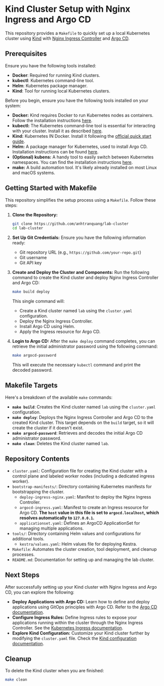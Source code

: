 # Kind Cluster Setup with Nginx Ingress and Argo CD

This repository provides a `Makefile` to quickly set up a local Kubernetes cluster using [Kind](https://kind.sigs.k8s.io/docs/user/quick-start/) with [Nginx Ingress Controller](https://kubernetes.github.io/ingress-nginx/) and [Argo CD](https://argo-cd.readthedocs.io/).

## Prerequisites

Ensure you have the following tools installed:

- **Docker**: Required for running Kind clusters.
- **kubectl**: Kubernetes command-line tool.
- **Helm**: Kubernetes package manager.
- **Kind**: Tool for running local Kubernetes clusters.

Before you begin, ensure you have the following tools installed on your system:

* **Docker:** Kind requires Docker to run Kubernetes nodes as containers. Follow the installation instructions [here](https://docs.docker.com/get-docker/).
* **kubectl:** The Kubernetes command-line tool is essential for interacting with your cluster. Install it as described [here](https://kubernetes.io/docs/tasks/tools/install-kubectl/).
* **Kind:** Kubernetes IN Docker. Install it following the [official quick start guide](https://kind.sigs.k8s.io/docs/user/quick-start/).
* **Helm:** A package manager for Kubernetes, used to install Argo CD. Installation instructions can be found [here](https://helm.sh/docs/intro/install/).
* **(Optional) kubens:** A handy tool to easily switch between Kubernetes namespaces. You can find the installation instructions [here](https://github.com/ahmetb/kubectx).
* **make:** A build automation tool. It's likely already installed on most Linux and macOS systems.

## Getting Started with Makefile

This repository simplifies the setup process using a `Makefile`. Follow these steps:

1.  **Clone the Repository:**
    ```bash
    git clone https://github.com/anhtranquang/lab-cluster
    cd lab-cluster
    ```

2.  **Set Up Git Credentials:**
    Ensure you have the following information ready:
    - Git repository URL (e.g., `https://github.com/your-repo.git`)
    - Git username
    - Git API key

3.  **Create and Deploy the Cluster and Components:**
    Run the following command to create the Kind cluster and deploy Nginx Ingress Controller and Argo CD:
    ```bash
    make build deploy
    ```
    This single command will:
    * Create a Kind cluster named `lab` using the `cluster.yaml` configuration.
    * Deploy the Nginx Ingress Controller.
    * Install Argo CD using Helm.
    * Apply the Ingress resource for Argo CD.

4.  **Login to Argo CD:**
    After the `make deploy` command completes, you can retrieve the initial administrator password using the following command:
    ```bash
    make argocd-password
    ```
    This will execute the necessary `kubectl` command and print the decoded password.

## Makefile Targets

Here's a breakdown of the available `make` commands:

* **`make build`**: Creates the Kind cluster named `lab` using the `cluster.yaml` configuration.
* **`make deploy`**: Deploys the Nginx Ingress Controller and Argo CD to the created Kind cluster. This target depends on the `build` target, so it will create the cluster if it doesn't exist.
* **`make argocd-password`**: Retrieves and decodes the initial Argo CD administrator password.
* **`make clean`**: Deletes the Kind cluster named `lab`.

## Repository Contents

* `cluster.yaml`: Configuration file for creating the Kind cluster with a control plane and labeled worker nodes (including a dedicated ingress worker).
* `bootstrap-manifests/`: Directory containing Kubernetes manifests for bootstrapping the cluster.
  * `deploy-ingress-nginx.yaml`: Manifest to deploy the Nginx Ingress Controller.
  * `argocd-ingress.yaml`: Manifest to create an Ingress resource for Argo CD. **The `host` value in this file is set to `argocd.localhost`, which resolves automatically to `127.0.0.1`.**
  * `applicationset.yaml`: Defines an ArgoCD ApplicationSet for managing multiple applications.
* `tools/`: Directory containing Helm values and configurations for additional tools.
  * `kestra/values.yaml`: Helm values file for deploying Kestra.
* `Makefile`: Automates the cluster creation, tool deployment, and cleanup processes.
* `README.md`: Documentation for setting up and managing the lab cluster.

## Next Steps

After successfully setting up your Kind cluster with Nginx Ingress and Argo CD, you can explore the following:

* **Deploy Applications with Argo CD:** Learn how to define and deploy applications using GitOps principles with Argo CD. Refer to the [Argo CD documentation](https://argo-cd.readthedocs.io/).
* **Configure Ingress Rules:** Define Ingress rules to expose your applications running within the cluster through the Nginx Ingress Controller. See the [Kubernetes Ingress documentation](https://kubernetes.io/docs/concepts/services-networking/ingress/).
* **Explore Kind Configuration:** Customize your Kind cluster further by modifying the `cluster.yaml` file. Check the [Kind configuration documentation](https://kind.sigs.k8s.io/docs/config/).

## Cleanup

To delete the Kind cluster when you are finished:

```bash
make clean